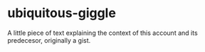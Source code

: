 # ubiquitous-giggle
A little piece of text explaining the context of this account and its predecesor, originally a gist.
